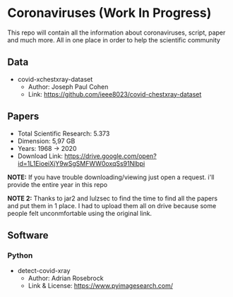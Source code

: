 # Coronaviruses (Work In Progress)
This repo will contain all the information about coronaviruses, script, paper and much more. All in one place in order to help the scientific community

## Data
* covid-xchestxray-dataset
  * Author: Joseph Paul Cohen
  * Link: https://github.com/ieee8023/covid-chestxray-dataset

## Papers
* Total Scientific Research: 5.373
* Dimension: 5,97 GB
* Years: 1968 -> 2020
* Download Link: https://drive.google.com/open?id=1L1EioeiXjY9wSgSMFWW0oxqSs91Nlbpi

**NOTE:** If you have trouble downloading/viewing just open a request. i'll provide the entire year in this repo

**NOTE 2:** Thanks to jar2 and lulzsec to find the time to find all the papers and put them in 1 place. I had to upload them all on drive because some people felt unconmfortable using the original link.
## Software
### Python
* detect-covid-xray
  * Author: Adrian Rosebrock
  * Link & License: https://www.pyimagesearch.com/
 
